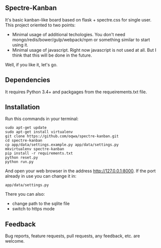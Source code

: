 Spectre-Kanban
---
It's basic kanban-like board based on flask + spectre.css for single user. This project oriented to two points: 

* Minimal usage of additional techologies. You don't need mongo/redis/bower/gulp/webpack/npm or something similar to start using it.
* Minimal usage of javascript. Right now javascript is not used at all. But I think that this will be done in the future.

Well, if you like it, let's go.

Dependencies
---
It requires Python 3.4+ and packgages from the requeirements.txt file.

Installation
---
Run this commands in your terminal:
```
sudo apt-get update
sudo apt-get install virtualenv
git clone https://github.com/oqwa/spectre-kanban.git
cd spectre-kanban
cp app/data/settings.example.py app/data/settings.py
mkvirtualenv spectre-kanban
pip install -r requirements.txt
python reset.py
python run.py
```
And open your web browser in the address http://127.0.0.1:8000. If the port already in use you can change it in:
```
app/data/settings.py
``` 
There you can also:
 * change path to the sqlite file
 * switch to https mode

Feedback
---
Bug reports, feature requests, pull requests, any feedback, etc. are welcome. 